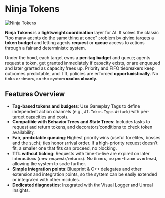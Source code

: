 # Ninja Tokens
<primary-label ref="tokens"/>

![Ninja Tokens](tkn_feature.png "Ninja Tokens")

**Ninja Tokens** is a **lightweight coordination** layer for AI. It solves the classic "too many agents do the same thing 
at once" problem by giving targets a **token budget** and letting agents **request** or **queue** access to actions through 
a fair and deterministic system.

Under the hood, each target owns a **per-tag budget** and queue; agents request a token, get granted immediately if capacity 
exists, or are enqueued and later granted as capacity frees up. Priority and FIFO tiebreakers keep outcomes predictable, 
and TTL policies are enforced **opportunistically**. No ticks or timers, so the system **scales cleanly**.

## Features Overview

- **Tag-based tokens and budgets**: Use Gameplay Tags to define independent action channels (e.g., `AI.Token.Type.Attack`) with per-target capacities and costs.
- **Compatible with Behavior Trees and State Trees**: Includes tasks to request and return tokens, and decorators/conditions to check token availability.
- **Fair, predictable queuing**: Highest priority wins (useful for elites, bosses and the such); ties honor arrival order. If a high-priority request doesn’t fit, a smaller one that fits can proceed, no blocking.
- **TTL without ticking**: Requests with time-to-live are expired on later interactions (new requests/returns). No timers, no per-frame overhead, allowing the system to scale further.
- **Simple integration points**: Blueprint & C++ delegates and other extension and integration points, so the system can be easily extended or integrated with other modules.
- **Dedicated diagnostics**: Integrated with the Visual Logger and Unreal Insights.

